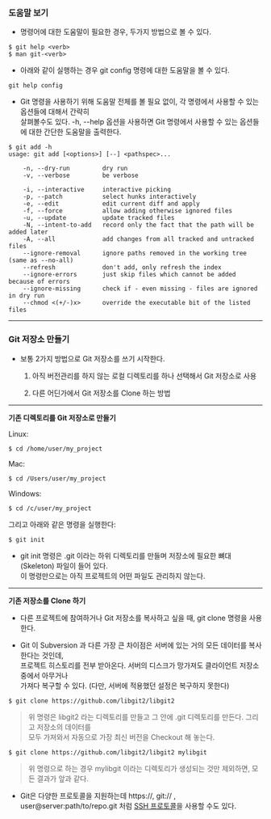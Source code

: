 ### 도움말 보기

- 명령어에 대한 도움말이 필요한 경우, 두가지 방법으로 볼 수 있다.

```
$ git help <verb>
$ man git-<verb>
```

- 아래와 같이 실행하는 경우 git config 명령에 대한 도움말을 볼 수 있다.

```
git help config
```

 - Git 명령을 사용하기 위해 도움말 전체를 볼 필요 없이, 각 명령에서 사용할 수 있는 옵션들에 대해서 간략히  
   살펴볼수도 있다. -h, --help 옵션을 사용하면 Git 명령에서 사용할 수 있는 옵션들에 대한 간단한 도움말을 출력한다.
   
```
$ git add -h
usage: git add [<options>] [--] <pathspec>...

    -n, --dry-run         dry run
    -v, --verbose         be verbose

    -i, --interactive     interactive picking
    -p, --patch           select hunks interactively
    -e, --edit            edit current diff and apply
    -f, --force           allow adding otherwise ignored files
    -u, --update          update tracked files
    -N, --intent-to-add   record only the fact that the path will be added later
    -A, --all             add changes from all tracked and untracked files
    --ignore-removal      ignore paths removed in the working tree (same as --no-all)
    --refresh             don't add, only refresh the index
    --ignore-errors       just skip files which cannot be added because of errors
    --ignore-missing      check if - even missing - files are ignored in dry run
    --chmod <(+/-)x>      override the executable bit of the listed files
```


***


### Git 저장소 만들기

- 보통 2가지 방법으로 Git 저장소를 쓰기 시작한다. 

    1. 아직 버전관리를 하지 않는 로컬 디렉토리를 하나 선택해서 Git 저장소로 사용
    
    2. 다른 어딘가에서 Git 저장소를 Clone 하는 방법
    
***

__기존 디렉토리를 Git 저장소로 만들기__

Linux:
```
$ cd /home/user/my_project
```
Mac:
```
$ cd /Users/user/my_project
```
Windows:
```
$ cd /c/user/my_project
```
그리고 아래와 같은 명령을 실행한다:
```
$ git init
```

 - git init 명령은 .git 이라는 하위 디렉토리를 만들며 저장소에 필요한 뼈대(Skeleton) 파일이 들어 있다.  
   이 명령만으로는 아직 프로젝트의 어떤 파일도 관리하지 않는다. 
  
***

__기존 저장소를 Clone 하기__ 

 - 다른 프로젝트에 참여하거나 Git 저장소를 복사하고 싶을 때, git clone <url> 명령을 사용한다.  

 - Git 이 Subversion 과 다른 가장 큰 차이점은 서버에 있는 거의 모든 데이터를 복사한다는 것인데,  
   프로젝트 히스토리를 전부 받아온다. 서버의 디스크가 망가져도 클라이언트 저장소 중에서 아무거나  
   가져다 복구할 수 있다. (다만, 서버에 적용했던 설정은 복구하지 못한다)
   
```
$ git clone https://github.com/libgit2/libgit2
```
> 위 명령은 libgit2 라는 디렉토리를 만들고 그 안에 .git 디렉토리를 만든다. 그리고 저장소의 데이터를  
  모두 가져와서 자동으로 가장 최신 버전을 Checkout 해 놓는다.

```
$ git clone https://github.com/libgit2/libgit2 mylibgit
```
> 위 명령으로 하는 경우 mylibgit 이라는 디렉토리가 생성되는 것만 제외하면, 모든 결과가 앞과 같다.

 - Git은 다양한 프로토콜을 지원하는데 https://, git:// , user@server:path/to/repo.git 처럼 [SSH 프로토콜](http://www.ktword.co.kr/abbr_view.php?m_temp1=2524)을 사용할 수도 있다.
 
 

